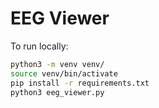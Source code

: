 # EEG Viewer
To run locally:

```bash
python3 -m venv venv/
source venv/bin/activate
pip install -r requirements.txt
python3 eeg_viewer.py
```

